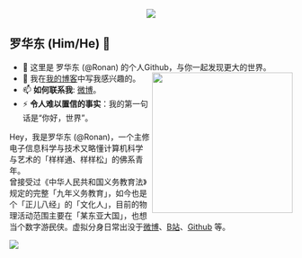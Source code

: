 <p align="center"><img src="https://i.imgur.com/A6bWGFl.gif"/></p>

## 罗华东  (Him/He) 🌻
- 🔭 这里是 罗华东 (@Ronan) 的个人Github，与你一起发现更大的世界。  <img align= "right" width= "250" src= "https://imgs.ronan.us.kg/echozap_github_profile_code.gif"/>
- 👯 我在[我的博客](https://blog.ronan.us.kg/)中写我感兴趣的。
- 📫 **如何联系我**: [微博](https://weibo.com/u/5995159469)。
- ⚡ **令人难以置信的事实**：我的第一句话是“你好，世界”。 

Hey，我是罗华东 (@Ronan)，一个主修电子信息科学与技术又略懂计算机科学与艺术的「样样通、样样松」的佛系青年。  
曾接受过《中华人民共和国义务教育法》规定的完整「九年义务教育」，如今也是个「正儿八经」的「文化人」，目前的物理活动范围主要在「某东亚大国」，也想当个数字游<del>民</del>侠。虚拟分身日常出没于[微博](https://weibo.com/u/5995159469)、[B站](https://space.bilibili.com/538358251)、[Github](https://github.com/EchoZap) 等。

<!-- footer --!>
<img src="https://imgs.ronan.us.kg/echozap_github_profile_bottom.png"/>

